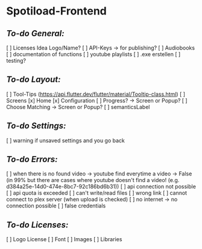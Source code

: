 # Spotiload-Frontend

## *To-do General:*

[ ] Licenses
Idea Logo/Name?
[ ] API-Keys -> for publishing?
[ ] Audiobooks
[ ] documentation of functions
[ ] youtube playlists
[ ] .exe erstellen
[ ] testing?


## *To-do Layout:*
[ ] Tool-Tips (https://api.flutter.dev/flutter/material/Tooltip-class.html)
[ ] Screens
    [x] Home
    [x] Configuration
    [ ] Progress? -> Screen or Popup?
    [ ] Choose Matching -> Screen or Popup?
[ ] semanticsLabel 

## *To-do Settings:*
[ ] warning if unsaved settings and you go back

## *To-do Errors:*
[ ] when there is no found video -> youtube find everytime a video -> False (in 99% but there are cases where youtube doesn't find a video! (e.g. d384a25e-14d0-474e-8bc7-92c186bd6b31))
[ ] api connection not possible
[ ] api quota is exceeded
[ ] can't write/read files
[ ] wrong link
[ ] cannot connect to plex server (when upload is checked)
[ ] no internet -> no connection possible
[ ] false credentials 


## *To-do Licenses:*
[ ] Logo License
    [ ] Font
    [ ] Images
    [ ] Libraries
